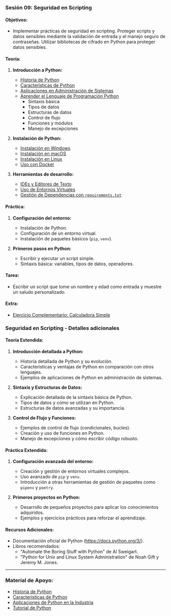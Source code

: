 ### **Sesión 09: Seguridad en Scripting**
#### **Objetivos:**
- Implementar prácticas de seguridad en scripting. Proteger scripts y datos sensibles mediante la validación de entrada y el manejo seguro de contraseñas.      Utilizar bibliotecas de cifrado en Python para proteger datos sensibles.

#### **Teoría:**
1. **Introducción a Python:**
    - [Historia de Python](introduccion.md#historia-de-python)
    - [Características de Python](introduccion.md#características-de-python)
    - [Aplicaciones en Administración de Sistemas](introduccion.md#aplicaciones-en-administración-de-sistemas)
    - [Aprender el Lenguaje de Programación Python](lenguaje.md#aprender-el-lenguaje-de-programación-python)
        - Sintaxis básica
        - Tipos de datos
        - Estructuras de datos
        - Control de flujo
        - Funciones y módulos
        - Manejo de excepciones

2. **Instalación de Python:**
   - [Instalación en Windows](instalacion.md#instalación-en-windows)
   - [Instalación en macOS](instalacion.md#instalación-en-macos)
   - [Instalación en Linux](instalacion.md#instalación-en-linux)
   - [Uso con Docker](docker.md#uso-con-docker)

3. **Herramientas de desarrollo:**
   - [IDEs y Editores de Texto](herramientas.md#ides-y-editores-de-texto)
   - [Uso de Entornos Virtuales](herramientas.md#uso-de-entornos-virtuales)
   - [Gestión de Dependencias con `requirements.txt`](herramientas.md#gestión-de-dependencias-con-requirementstxt)

#### **Práctica:**
1. **Configuración del entorno:**
   - Instalación de Python.
   - Configuración de un entorno virtual.
   - Instalación de paquetes básicos (`pip`, `venv`).

2. **Primeros pasos en Python:**
   - Escribir y ejecutar un script simple.
   - Sintaxis básica: variables, tipos de datos, operadores.

#### **Tarea:**
- Escribir un script que tome un nombre y edad como entrada y muestre un saludo personalizado.

#### **Extra:**
- [Ejercicio Complementario: Calculadora Simple](EXTRA.1.md)

### **Seguridad en Scripting - Detalles adicionales**

#### **Teoría Extendida:**
1. **Introducción detallada a Python:**
   - Historia detallada de Python y su evolución.
   - Características y ventajas de Python en comparación con otros lenguajes.
   - Ejemplos de aplicaciones de Python en administración de sistemas.

2. **Sintaxis y Estructuras de Datos:**
   - Explicación detallada de la sintaxis básica de Python.
   - Tipos de datos y cómo se utilizan en Python.
   - Estructuras de datos avanzadas y su importancia.

3. **Control de Flujo y Funciones:**
   - Ejemplos de control de flujo (condicionales, bucles).
   - Creación y uso de funciones en Python.
   - Manejo de excepciones y cómo escribir código robusto.

#### **Práctica Extendida:**
1. **Configuración avanzada del entorno:**
   - Creación y gestión de entornos virtuales complejos.
   - Uso avanzado de `pip` y `venv`.
   - Introducción a otras herramientas de gestión de paquetes como `pipenv` y `poetry`.

2. **Primeros proyectos en Python:**
   - Desarrollo de pequeños proyectos para aplicar los conocimientos adquiridos.
   - Ejemplos y ejercicios prácticos para reforzar el aprendizaje.

#### **Recursos Adicionales:**
- Documentación oficial de Python (https://docs.python.org/3/).
- Libros recomendados:
  - "Automate the Boring Stuff with Python" de Al Sweigart.
  - "Python for Unix and Linux System Administration" de Noah Gift y Jeremy M. Jones.

---

### **Material de Apoyo:**
- [Historia de Python](https://docs.python.org/3/tutorial/appetite.html)
- [Características de Python](https://www.python.org/doc/essays/blurb/)
- [Aplicaciones de Python en la Industria](https://www.python.org/about/apps/)
- [Tutorial de Python](https://docs.python.org/3/tutorial/)
